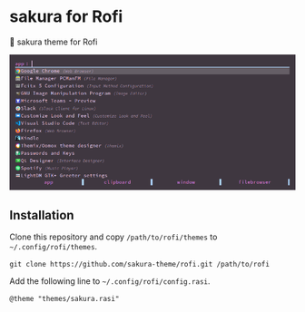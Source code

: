 # sakura for Rofi

🌸 sakura theme for Rofi

![screenshot](https://github.com/sakura-theme/rofi/blob/main/screenshot.png)

## Installation

Clone this repository and copy `/path/to/rofi/themes` to `~/.config/rofi/themes`.

```
git clone https://github.com/sakura-theme/rofi.git /path/to/rofi
```

Add the following line to `~/.config/rofi/config.rasi`.

```
@theme "themes/sakura.rasi"
```
